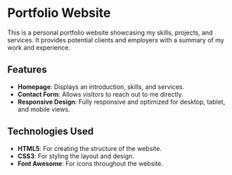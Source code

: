 # Portfolio Website

This is a personal portfolio website showcasing my skills, projects, and services. It provides potential clients and employers with a summary of my work and experience.

## Features

- **Homepage**: Displays an introduction, skills, and services.
- **Contact Form**: Allows visitors to reach out to me directly.
- **Responsive Design**: Fully responsive and optimized for desktop, tablet, and mobile views.

## Technologies Used

- **HTML5**: For creating the structure of the website.
- **CSS3**: For styling the layout and design.
- **Font Awesome**: For icons throughout the website.


